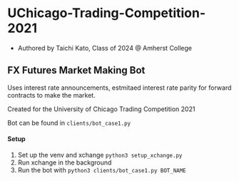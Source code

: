 # UChicago-Trading-Competition-2021
- Authored by Taichi Kato, Class of 2024 @ Amherst College
## FX Futures Market Making Bot 
Uses interest rate announcements, estmitaed interest rate parity for forward contracts to make the market.

Created for the University of Chicago Trading Competition 2021

Bot can be found in `clients/bot_case1.py`

#### Setup
1. Set up the venv and xchange `python3 setup_xchange.py`
2. Run xchange in the background
3. Run the bot with `python3 clients/bot_case1.py BOT_NAME`
